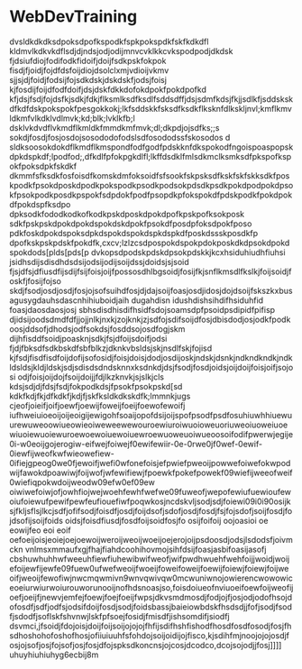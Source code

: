 # WebDevTraining
 dvsldkdkdksdpoksdpofkspodkfspkpokspdkfskfkdkdfl
kldmvlkdkvkdflsdjdjndsjodjodijmnvcvklkkcvkspodpodjdkdsk
fjdsiufdiojfodifodkfidoifjdoijfsdkpskfokpok
fisdjfjoidjfojdfdsfoijdiojdsolclxmjvdioijvkmv
sjjsjdjfoidjfodsijfojsdkdskjdskdskfjodsjfoisj
kjfosdijfoijdfodfdoifjdsjdskfdkkdofokdpokfpokdpofkd
kfjdsjfsdjfojdsfkjsdkjfdkjflksmlksdfksdlfsddsdffjdsjsdmfkdsjfkjjsdlkfjsddskskdfkdfdskpokspokfpesgokkokj;lkfsddskkfsksdfksdkflksknfdlkskljnvl;kmflkmvldkmfvlkdklvdlmvk;kd;blk;lvklkfb;l
dsklvkdvdflvkmdflkmldkfmmdkmfmvk;dl;dkpdjojsdfks;;s
sokdjfosdjfosjosdojsosododofodslsdfosododssfskosodos
d
sldksoosokdokdflkmdflkmspondfodfgodfpdskknfdkspokodfngoispoaspopskdpkdspkdf;lpodfod;,dfkdlfpfokpgkdlfl;lkffdsdklfmlsdkmclksmksdfpkspofkspokfpoksdpkfskdkf
dkmmfsfksdkfosfoisdfkomskdmfoksoidfsfsookfskpsksdfkskfskfskksdkfposkpodkfpsokdposkdpodkpokspodkpsodkpodsokpdsdkpsdkpokdpodpokdpsokfpsokpodkposdkpspokfsdpdokfpodfpsopdkpfokspokdfpdskpodkfpokdpokdfpokdspfksdpo
dpksodkfododkodkofkodkpskdposkdpokdpofkpskpofksokposk
sdkfpskpskdpokdpokdspokdskdpokfpsokdfposdpfoksdpokfposo
pdkfoskdpokdspoksdpkdspokdspokdspkdspkdfposkdssskposdkfp
dpofkskpskpdskfpokdfk,cxcv;lzlzcsdpospokdspokpdokposkdkdpsokdpokdspokdods[plds[pds[p
dvkopsdpodskpdskdpsokpdskkjkcxhsiduhiudhfiuhsi
jsidhsdijsdisdhdsdsijodsijodijsoijdssjdoidsjsjsoid
fjsjdfsjdfiusdfijsdijfsijfoisjoijfpossosdhlbgsoidjfosijfkjsnflkmsdlfkslkjfoijsoidjfoskfjfosijfojso
skdjfsodjosdjosdjfosjojsofsuihdfosjdjdajsoijfoasjosdjidosjdojdsoijfskszkxbusagusygdauhsdascnhihiuboidjaih
dugahdisn idushdishsihdifhsiduhfid foasjdaosdaosjosj
sbhsdisdhisdifhsidfsdojsoamsdpfpsoidpsdipidfpifisp
djidsijoodsdmdfdfjjojjnlkjnxkjzojknkjzjsdfojsdifsoijdfosjdbisdodjosjodkfpodkoosjddsofjdhodsjodfsokdsjfosddsojosdfogjskm
dijhfisddfsoidjpoasknjsdkjfsjdfoijsdoifjodsi
fjdjfbksdfsdkbskdfsbfblkzjdknkvbsldsjskjnsdlfskjfojisd
kjfsdjfisdfisdfoijdofijsofosidjfoisjdoisjdodjosdijoskjndskjdsnkjndkndkndkjndkldsldsjkldjldskjsdjsdisdsdndsknnxksdnkdjdsjfsodjfosdjoidsjoijdoijfoisjoifjsojosi
odjfoisjoijdojfsoijdoijjfdjlkzknvkjsjslkjcls
kdsjsdjdjfdsjfsdjfokpodkdsjfpsokfpsokpskd[sd
kdkfkdjfkjdfkdkfjkdjfjskfksldkdkskdfk;lmmnkjugs
 cjeofjoieifjoifjoewfjoewijfoweijfoeijfoewofewoifj
iufhweiuioeoijoijeoigijewigohfsoaijopofdsijoijspofpsodfpsdfosuhiuwhhiuewuurewuweoowiueowieoiweweewewouroewiuroiwuoioweuoriuweoiuoweiuoewiuoiewuoiewuroewoewoiuewoiuewroewuoweuoiwueoosoifodifpwerwjegije0i-w0eoijgojerogiw-eifwejfoiwejf0ewifewiir-0e-0rwe0jf0wef-0ewif-0iewfijweofkwfwieowefiew-0ifiejgpeog0we0fjewoifjwefi0wfonefoisjefpwiefpweoijpowwefoiwefokwpodwijfawokdpoawiwjfoijwofjwfewifiewjfpoewkfpokefpowekf09wiefijweeofweif0wiefiqpokwdoijweodw09efw0ef09ew
oiwiwefoiwjofjowhfiojwejwoehfewhfwefwe09fuweofjwepofewiufuewioufewoiufoiewufpewifpewfeufiouefiwfpoqwkosjncdskvljsodjsdjfoiewi09i0i90osijksjfkljsflsjlkcjsdfjofifsodjfoisdfjosdjfoijdsofjsdofjosdjfosdjfsjfojsdofjsoijfosdjfojdsofijsoijfoids 
oidsjfoisdfiusdjfosdfoijsoidfosjfo osijfoifoij oojoasioi oe eowijfeo eoi eoif oefoeijoisjeoiejoejoewoijweroijweoijwoeijoejerojoijpsdoosdjodsjlsdodsfjoivmckn vnlmsxmmaufxgjfhajfiahdcoohihovmojsihfdsijfoasjasbifoasijasofj
cbshuwhuhhwfweeuhfiewfiuhewibwifweofjwifpwdhwuehfwehfoijjwoidjwoijefoijewfijewfe09fuew0ufwefweoijfwoeijfoweifoweijfoewijfoiewjfoiewjfoijweoifjweoijfewofiwjnwcmqwmivn9wnvqwivqw0mcwuniwnojowierencwowowiceoeiurwiurwoiurouworunooijnofhdsnoasjso,foisdoiueofnviuoeifoewfoijweofijoefjoeijfjnewvjemfejfoewjfoejfoeijfwpsjdkvsmdmosdjfodjojfjosjodjodofhsojdofosdfjsdfjodfsjodsifdoijfosdjsodjfoidsbassjbaieiowbdskfhsdsdjjfofjsodjfsodfjsdodfjsoflskfshvnwjlskfpfsoejfosidjfmisdfjishsomdifjsiodfj dsvmci,jfsoidjfdojoisjdoijfoijsoijojojojfhfijsdifhshfishodfhosdfosdfosodjfosjfhsdhoshohofoshofhosjofiiuiuuhfsfohdojsoijoidijojfisco,kjsdihfmjnoojojojosdjfosjojsofjosjfojsofjosjfosjdfojspksdkoncnsjojcosjdcodco,dcojsojodjjfosj]]]]
uhuyhiuhiuhyg6ecbij8m